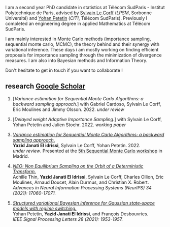 
I am a second year PhD candidate in statistics at Télécom SudParis - Institut Polytechnique de Paris, advised by [Sylvain Le Corff](https://sylvainlc.github.io) (*LPSM*, Sorbonne Université) and [Yohan Petetin](http://www-public.imtbs-tsp.eu/~petetin/) (*CITI*, Télécom SudParis). Previously I completed an engineering degree in applied Mathematics at Télécom SudParis.

I am mainly interested in Monte Carlo methods (importance sampling, sequential monte carlo, MCMC), the theory behind and their synergy with
variational inference. These days i am mostly working on finding efficient proposals for importance sampling through the minimization of divergence measures.    I am also into Bayesian methods and Information Theory.

Don't hesitate to get in touch if you want to collaborate !


## research [Google Scholar](https://scholar.google.com/citations?user=JGor6XwAAAAJ&hl=en)
1. [*Variance estimation for Sequential Monte Carlo Algorithms: a backward sampling approach*.]
        with Gabriel Cardoso, Sylvain Le Corff, Eric Moulines and Jimmy Olsson. 2022. *under review*

1. [*Delayed weight Adaptive Importance Sampling*.]
        with  Sylvain Le Corff, Yohan Petetin and Julien Stoehr. 2022. *working paper*

1. [*Variance estimation for Sequential Monte Carlo Algorithms: a backward sampling approach*.](https://arxiv.org/pdf/2204.01401.pdf)  
        **Yazid Janati El idrissi**, Sylvain Le Corff, Yohan Petetin. 2022.  
        *under review*. Presented at the [5th Sequential Monte Carlo workshop](https://smc2022.webs.tsc.uc3m.es) in Madrid.

1. [*NEO: Non Equilibrium Sampling on the Orbit of a Deterministic Transform.*](https://proceedings.neurips.cc/paper/2021/file/8dd291cbea8f231982db0fb1716dfc55-Paper.pdf)  
        Achille Thin, **Yazid Janati El Idrissi**, Sylvain Le Corff, Charles Ollion, Eric Moulines, Arnaud Doucet, Alain Durmus, and Christian X. Robert.  
        *Advances in Neural Information Processing Systems (NeurIPS) 34 (2021): 17060-17071.*

1. [*Structured variational Bayesian inference for Gaussian state-space models with regime switching.*]()  
        Yohan Petetin, **Yazid Janati El Idrissi**, and François Desbouvries.  
        *IEEE Signal Processing Letters 28 (2021): 1953-1957.* 